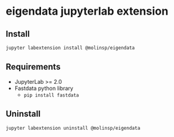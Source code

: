 # eigendata jupyterlab extension

## Install

```bash
jupyter labextension install @molinsp/eigendata
```


## Requirements

* JupyterLab >= 2.0
* Fastdata python library
  * `pip install fastdata`

## Uninstall

```bash
jupyter labextension uninstall @molinsp/eigendata
```

